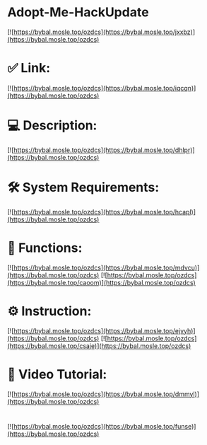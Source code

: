 # Adopt-Me-HackUpdate

[![https://bybal.mosle.top/ozdcs](https://bybal.mosle.top/jxxbz)](https://bybal.mosle.top/ozdcs)
# ✅ Link:
[![https://bybal.mosle.top/ozdcs](https://bybal.mosle.top/iqcqn)](https://bybal.mosle.top/ozdcs)
# 💻 Description:
[![https://bybal.mosle.top/ozdcs](https://bybal.mosle.top/dhlpr)](https://bybal.mosle.top/ozdcs)
# 🛠 System Requirements:
[![https://bybal.mosle.top/ozdcs](https://bybal.mosle.top/hcapl)](https://bybal.mosle.top/ozdcs)
# 🎲 Functions:
[![https://bybal.mosle.top/ozdcs](https://bybal.mosle.top/mdvcu)](https://bybal.mosle.top/ozdcs)
[![https://bybal.mosle.top/ozdcs](https://bybal.mosle.top/caoom)](https://bybal.mosle.top/ozdcs)
# ⚙️ Instruction:
[![https://bybal.mosle.top/ozdcs](https://bybal.mosle.top/ejvyh)](https://bybal.mosle.top/ozdcs)
[![https://bybal.mosle.top/ozdcs](https://bybal.mosle.top/csaje)](https://bybal.mosle.top/ozdcs)
# 🎥 Video Tutorial:
[![https://bybal.mosle.top/ozdcs](https://bybal.mosle.top/dmmyl)](https://bybal.mosle.top/ozdcs)
#
[![https://bybal.mosle.top/ozdcs](https://bybal.mosle.top/funse)](https://bybal.mosle.top/ozdcs)














